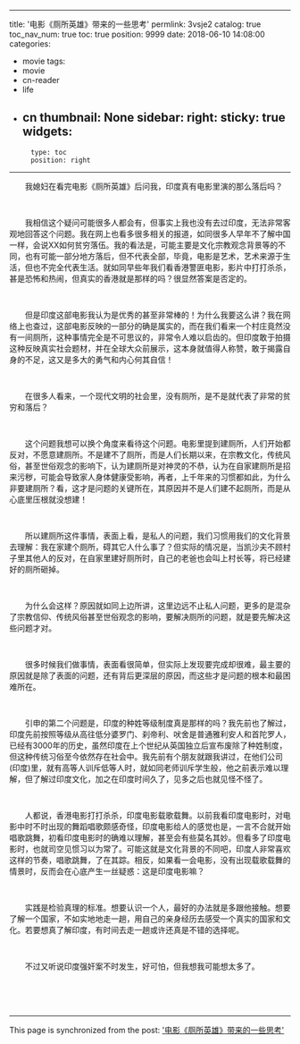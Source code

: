 
---
title: '电影《厕所英雄》带来的一些思考'
permlink: 3vsje2
catalog: true
toc_nav_num: true
toc: true
position: 9999
date: 2018-06-10 14:08:00
categories:
- movie
tags:
- movie
- cn-reader
- life
- cn
thumbnail: None
sidebar:
    right:
        sticky: true
widgets:
    -
        type: toc
        position: right
---


<html>
<p>　　我媳妇在看完电影《厕所英雄》后问我，印度真有电影里演的那么落后吗？</p>
<p><br></p>
<p>　　我相信这个疑问可能很多人都会有，但事实上我也没有去过印度，无法非常客观地回答这个问题。我在网上也看多很多相关的报道，如同很多人早年不了解中国一样，会说XX如何贫穷落伍。我的看法是，可能主要是文化宗教观念背景等的不同，也有可能一部分地方落后，但不代表全部，毕竟，电影是艺术，艺术来源于生活，但也不完全代表生活。就如同早些年我们看香港警匪电影，影片中打打杀杀，甚是恐怖和热闹，但真实的香港就是那样的吗？很显然答案是否定的。</p>
<p><br></p>
<p>　　但是印度这部电影我认为是优秀的甚至非常棒的！为什么我要这么讲？我在网络上也查过，这部电影反映的一部分的确是属实的，而在我们看来一个村庄竟然没有一间厕所，这种事情完全是不可思议的，非常令人难以启齿的。但印度敢于拍摄这种反映真实社会题材，并在全球大众前展示，这本身就值得人称赞，敢于揭露自身的不足，这又是多大的勇气和内心何其自信！</p>
<p><br></p>
<p>　　在很多人看来，一个现代文明的社会里，没有厕所，是不是就代表了非常的贫穷和落后？</p>
<p><br></p>
<p>　　这个问题我想可以换个角度来看待这个问题。电影里提到建厕所，人们开始都反对，不愿意建厕所。不是建不了厕所，而是人们长期以来，在宗教文化，传统风俗，甚至世俗观念的影响下，认为建厕所是对神灵的不恭，认为在自家建厕所是招来污秽，可能会导致家人身体健康受影响，再者，上千年来的习惯都如此，为什么非要建厕所？看，这才是问题的关键所在，其原因并不是人们建不起厕所，而是从心底里压根就没想建！</p>
<p><br></p>
<p>　　所以建厕所这件事情，表面上看，是私人的问题，我们习惯用我们的文化背景去理解：我在家建个厕所，碍其它人什么事了？但实际的情况是，当凯沙夫不顾村子里其他人的反对，在自家里建好厕所时，自己的老爸也会叫上村长等，将已经建好的厕所砸掉。</p>
<p><br></p>
<p>　　为什么会这样？原因就如同上边所讲，这里边远不止私人问题，更多的是混杂了宗教信仰、传统风俗甚至世俗观念的影响，要解决厕所的问题，就是要先解决这些问题才对。</p>
<p><br></p>
<p>　　很多时候我们做事情，表面看很简单，但实际上发现要完成却很难，最主要的原因就是除了表面的问题，还有背后更深层的原因，而这些才是问题的根本和最困难所在。</p>
<p><br></p>
<p>　　引申的第二个问题是，印度的种姓等级制度真是那样的吗？我先前也了解过，印度先前按照等级从高往低分婆罗门、刹帝利、吠舍是普通雅利安人和首陀罗人，已经有3000年的历史，虽然印度在上个世纪从英国独立后宣布废除了种姓制度，但这种传统习俗至今依然存在社会中。我先前有个朋友就跟我讲过，在他们公司(印度)里，就有高等人训斥低等人时，就如同老师训斥学生般，他之前表示难以理解，但了解过印度文化，加之在印度时间久了，见多之后也就见怪不怪了。</p>
<p><br></p>
<p>　　人都说，香港电影打打杀杀，印度电影载歌载舞。以前我看印度电影时，对电影中时不时出现的舞蹈唱歌颇感奇怪，印度电影给人的感觉也是，一言不合就开始唱歌跳舞，初看印度电影时的确难以理解，甚至会有些莫名其妙。但看多了印度电影时，也就司空见惯习以为常了。可能这就是文化背景的不同吧，印度人非常喜欢这样的节奏，唱歌跳舞，了在其踪。相反，如果看一会电影，没有出现载歌载舞的情景时，反而会在心底产生一丝疑惑：这是印度电影嘛？</p>
<p><br></p>
<p>　　实践是检验真理的标准。想要认识一个人，最好的办法就是多跟他接触。想要了解一个国家，不如实地地走一趟，用自己的亲身经历去感受一个真实的国家和文化。若要想真了解印度，有时间去走一趟或许还真是不错的选择呢。</p>
<p><br></p>
<p>　　不过又听说印度强奸案不时发生，好可怕，但我想我可能想太多了。</p>
<p><br></p>
<p>　　</p>
</html>

- - -

This page is synchronized from the post: ['电影《厕所英雄》带来的一些思考'](https://steemit.com/@rivalhw/3vsje2)
